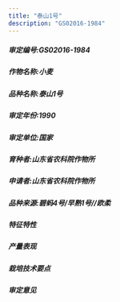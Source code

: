 ```yaml
---
title: "泰山1号"
description: "GS02016-1984"
---
```

##### 审定编号:GS02016-1984

##### 作物名称:小麦

##### 品种名称:泰山1号

##### 审定年份:1990

##### 审定单位:国家

##### 育种者:山东省农科院作物所

##### 申请者:山东省农科院作物所

##### 品种来源:碧蚂4号/早熟1号//欧柔

##### 特征特性


##### 产量表现


##### 栽培技术要点


##### 审定意见

